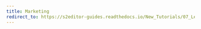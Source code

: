 ```yaml
---
title: Marketing
redirect_to: https://s2editor-guides.readthedocs.io/New_Tutorials/07_Lessons/084_Marketing
---
```

